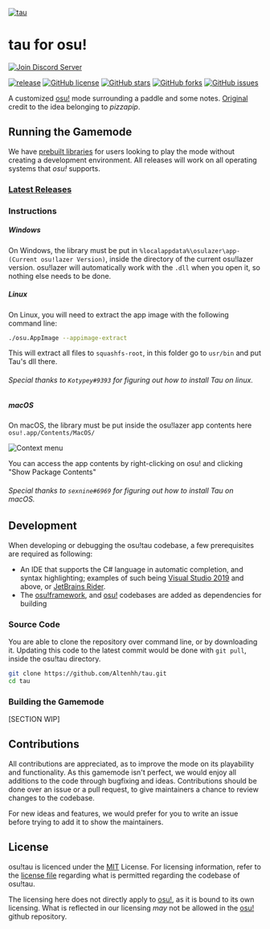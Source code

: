 [![tau](https://cdn.discordapp.com/attachments/415884845739278336/699910550943039498/tau-banner.png)](https://github.com/Altenhh/tau "tau")
# tau for osu!

<div>
    <a href="https://discord.gg/7Y8GXAa"><img src="https://canary.discordapp.com/api/guilds/689728872282849313/widget.png?style=banner2" alt="Join Discord Server"/></a>
</div>

[![release](https://img.shields.io/badge/build-2020.403.6B3-brightgreen?style=flat-square)](https://github.com/Altenhh/tau/releases)
[![GitHub license](https://img.shields.io/github/license/Altenhh/tau.svg?style=flat-square)](https://github.com/Altenhh/tau/LICENSE) 
[![GitHub stars](https://img.shields.io/github/stars/Altenhh/tau.svg?style=flat-square)](https://github.com/Altenhh/tau/stargazers)
[![GitHub forks](https://img.shields.io/github/forks/Altenhh/tau.svg?style=flat-square)](https://github.com/Altenhh/tauE/network)
[![GitHub issues](https://img.shields.io/github/issues/Altenhh/tau.svg?style=flat-square)](https://github.com/Altenhh/tau/issues)

A customized [osu!](https://github.com/ppy/osu) mode surrounding a paddle and some notes. [Original](https://deadlysprinklez.itch.io/tau) credit to the idea belonging to *pizzapip*.

## Running the Gamemode
We have [prebuilt libraries](https://github.com/Altenhh/tau/releases) for users looking to play the mode without creating a development environment. All releases will work on all operating systems that *osu!* supports.
### [Latest Releases](https://github.com/Altenhh/tau/releases)

### Instructions
##### Windows
On Windows, the library must be put in `%localappdata%\osulazer\app-(Current osu!lazer Version)`, inside the directory of the current osu!lazer version. osu!lazer will automatically work with the `.dll` when you open it, so nothing else needs to be done.

##### Linux
On Linux, you will need to extract the app image with the following command line:
```sh
./osu.AppImage --appimage-extract
```
This will extract all files to `squashfs-root`, in this folder go to `usr/bin` and put Tau's dll there.

###### Special thanks to `Kotypey#9393` for figuring out how to install Tau on linux.

##### macOS
On macOS, the library must be put inside the osu!lazer app contents here `osu!.app/Contents/MacOS/`

![Context menu](https://cdn.discordapp.com/attachments/699046236979986483/699060248391974982/tau.png)

You can access the app contents by right-clicking on osu! and clicking "Show Package Contents"

###### Special thanks to `sexnine#6969` for figuring out how to install Tau on macOS.

## Development
When developing or debugging the osu!tau codebase, a few prerequisites are required as following:
* An IDE that supports the C# language in automatic completion, and syntax highlighting; examples of such being [Visual Studio 2019](https://visualstudio.microsoft.com/vs/) and above, or [JetBrains Rider](https://www.jetbrains.com/rider/).
* The [osu!framework](https://github.com/ppy/osu-framework/tree/master/osu.Framework), and [osu!](https://github.com/ppy/osu) codebases are added as dependencies for building

### Source Code 
You are able to clone the repository over command line, or by downloading it. Updating this code to the latest commit would be done with `git pull`, inside the osu!tau directory.
```sh
git clone https://github.com/Altenhh/tau.git
cd tau
```

### Building the Gamemode
[SECTION WIP]

## Contributions
All contributions are appreciated, as to improve the mode on its playability and functionality. As this gamemode isn't perfect, we would enjoy all additions to the code through bugfixing and ideas. Contributions should be done over an issue or a pull request, to give maintainers a chance to review changes to the codebase.

For new ideas and features, we would prefer for you to write an issue before trying to add it to show the maintainers.

## License
osu!tau is licenced under the [MIT](https://opensource.org/licenses/MIT) License. For licensing information, refer to the [license file](https://github.com/Altenhh/tau/blob/master/LICENSE) regarding what is permitted regarding the codebase of osu!tau.

The licensing here does not directly apply to [osu!](https://github.com/ppy/osu), as it is bound to its own licensing. What is reflected in our licensing *may* not be allowed in the [osu!](https://github.com/ppy/osu) github repository.
